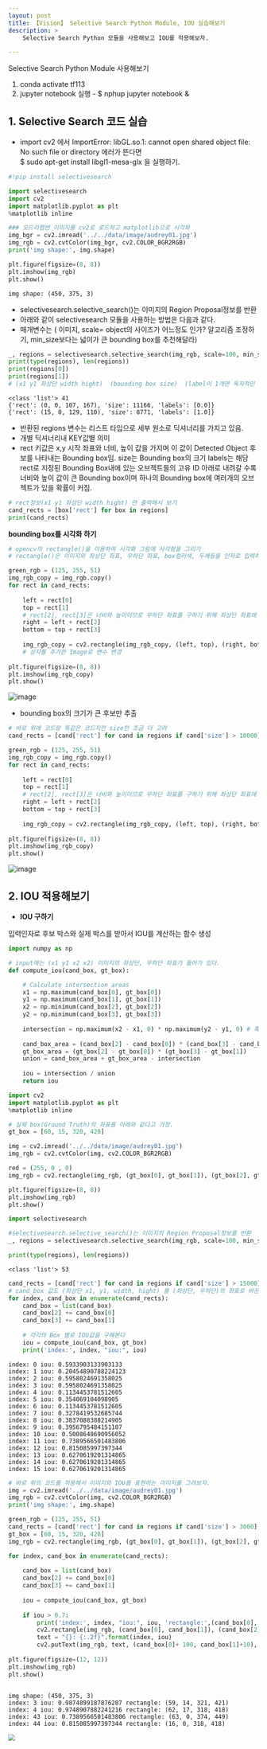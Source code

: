 ```yaml
---
layout: post
title: 【Vision】 Selective Search Python Module, IOU 실습해보기
description: >  
    Selective Search Python 모듈을 사용해보고 IOU를 적용해보자.

---
```

Selective Search Python Module 사용해보기
1. conda activate tf113
2. jupyter notebook 실행 - $ nphup jupyter notebook &

## 1. Selective Search 코드 실습
- import cv2 에서 ImportError: libGL.so.1: cannot open shared object file: No such file or directory 에러가 뜬다면  
    $ sudo apt-get install libgl1-mesa-glx 을 실행하기.   


```python
#!pip install selectivesearch
```


```python
import selectivesearch
import cv2 
import matplotlib.pyplot as plt
%matplotlib inline

### 오드리헵번 이미지를 cv2로 로드하고 matplotlib으로 시각화 
img_bgr = cv2.imread('../../data/image/audrey01.jpg')
img_rgb = cv2.cvtColor(img_bgr, cv2.COLOR_BGR2RGB)
print('img shape:', img.shape)

plt.figure(figsize=(8, 8))
plt.imshow(img_rgb)
plt.show()

```

    img shape: (450, 375, 3)


- selectivesearch.selective_search()는 이미지의 Region Proposal정보를 반환 
- 아래와 같이 selectivesearch 모듈을 사용하는 방법은 다음과 같다.
- 매개변수는 ( 이미지, scale= object의 사이즈가 어느정도 인가? 알고리즘 조정하기, min_size보다는 넓이가 큰 bounding box를 추천해달라)  


```python
_, regions = selectivesearch.selective_search(img_rgb, scale=100, min_size=2000)
print(type(regions), len(regions))
print(regions[0])
print(regions[1])
# (x1 y1 좌상단 width hight)  (bounding box size)  (label이 1개면 독자적인 영역. 2개 이상이면 각 Label을 합친 영역이라는 것을 의미)
```

    <class 'list'> 41
    {'rect': (0, 0, 107, 167), 'size': 11166, 'labels': [0.0]}
    {'rect': (15, 0, 129, 110), 'size': 8771, 'labels': [1.0]}



- 반환된 regions 변수는 리스트 타입으로 세부 원소로 딕셔너리를 가지고 있음. 
- 개별 딕셔너리내 KEY값별 의미
- rect 키값은 x,y 시작 좌표와 너비, 높이 값을 가지며 이 값이 Detected Object 후보를 나타내는 Bounding box임. 
  size는 Bounding box의 크기
  labels는 해당 rect로 지정된 Bounding Box내에 있는 오브젝트들의 고유 ID
  아래로 내려갈 수록 너비와 높이 값이 큰 Bounding box이며 하나의 Bounding box에 여러개의 오브젝트가 있을 확률이 커짐. 


```python
# rect정보(x1 y1 좌상단 width hight) 만 출력해서 보기
cand_rects = [box['rect'] for box in regions]
print(cand_rects)
```


**bounding box를 시각화 하기**


```python
# opencv의 rectangle()을 이용하여 시각화 그림에 사각형을 그리기
# rectangle()은 이미지와 좌상단 좌표, 우하단 좌표, box컬러색, 두께등을 인자로 입력하면 원본 이미지에 box를 그려줌. 

green_rgb = (125, 255, 51)
img_rgb_copy = img_rgb.copy()
for rect in cand_rects:
    
    left = rect[0]
    top = rect[1]
    # rect[2], rect[3]은 너비와 높이이므로 우하단 좌표를 구하기 위해 좌상단 좌표에 각각을 더함. 
    right = left + rect[2]
    bottom = top + rect[3]
    
    img_rgb_copy = cv2.rectangle(img_rgb_copy, (left, top), (right, bottom), color=green_rgb, thickness=2)
    # 상자를 추가한 Image로 변수 변경
    
plt.figure(figsize=(8, 8))
plt.imshow(img_rgb_copy)
plt.show()
```

![image](https://user-images.githubusercontent.com/46951365/91564694-f6dab900-e97b-11ea-857d-f3ad6ce70f4d.png)


- bounding box의 크기가 큰 후보만 추출  

```python
# 바로 위에 코드랑 똑같은 코드지만 size만 조금 더 고려
cand_rects = [cand['rect'] for cand in regions if cand['size'] > 10000]

green_rgb = (125, 255, 51)
img_rgb_copy = img_rgb.copy()
for rect in cand_rects:
    
    left = rect[0]
    top = rect[1]
    # rect[2], rect[3]은 너비와 높이이므로 우하단 좌표를 구하기 위해 좌상단 좌표에 각각을 더함. 
    right = left + rect[2]
    bottom = top + rect[3]
    
    img_rgb_copy = cv2.rectangle(img_rgb_copy, (left, top), (right, bottom), color=green_rgb, thickness=2)
    
plt.figure(figsize=(8, 8))
plt.imshow(img_rgb_copy)
plt.show()
```

![image](https://user-images.githubusercontent.com/46951365/91564604-cf83ec00-e97b-11ea-9774-6462da33f524.png)

## 2. IOU 적용해보기
- **IOU 구하기**

입력인자로 후보 박스와 실제 박스를 받아서 IOU를 계산하는 함수 생성


```python
import numpy as np 

# input에는 (x1 y1 x2 x2) 이미지의 좌상단, 우하단 좌표가 들어가 있다.
def compute_iou(cand_box, gt_box):

    # Calculate intersection areas
    x1 = np.maximum(cand_box[0], gt_box[0])
    y1 = np.maximum(cand_box[1], gt_box[1])
    x2 = np.minimum(cand_box[2], gt_box[2])
    y2 = np.minimum(cand_box[3], gt_box[3])
    
    intersection = np.maximum(x2 - x1, 0) * np.maximum(y2 - y1, 0) # 혹시 모르게 음수가 나올 수 있으니까..
    
    cand_box_area = (cand_box[2] - cand_box[0]) * (cand_box[3] - cand_box[1])
    gt_box_area = (gt_box[2] - gt_box[0]) * (gt_box[3] - gt_box[1])
    union = cand_box_area + gt_box_area - intersection
    
    iou = intersection / union
    return iou
```


```python
import cv2
import matplotlib.pyplot as plt
%matplotlib inline

# 실제 box(Ground Truth)의 좌표를 아래와 같다고 가정. 
gt_box = [60, 15, 320, 420]

img = cv2.imread('../../data/image/audrey01.jpg')
img_rgb = cv2.cvtColor(img, cv2.COLOR_BGR2RGB)

red = (255, 0 , 0)
img_rgb = cv2.rectangle(img_rgb, (gt_box[0], gt_box[1]), (gt_box[2], gt_box[3]), color=red, thickness=2)

plt.figure(figsize=(8, 8))
plt.imshow(img_rgb)
plt.show()
```




```python
import selectivesearch

#selectivesearch.selective_search()는 이미지의 Region Proposal정보를 반환 
_, regions = selectivesearch.selective_search(img_rgb, scale=100, min_size=2000)

print(type(regions), len(regions))
```

    <class 'list'> 53



```python
cand_rects = [cand['rect'] for cand in regions if cand['size'] > 15000]
# cand_box 값도 (좌상단 x1, y1, width, hight) 를 (좌상단, 우하단)의 좌표로 바꾼다. 
for index, cand_box in enumerate(cand_rects):
    cand_box = list(cand_box)
    cand_box[2] += cand_box[0]
    cand_box[3] += cand_box[1]
    
    # 각각의 Box 별로 IOU값을 구해본다 
    iou = compute_iou(cand_box, gt_box)
    print('index:', index, "iou:", iou)
```

    index: 0 iou: 0.5933903133903133
    index: 1 iou: 0.20454890788224123
    index: 2 iou: 0.5958024691358025
    index: 3 iou: 0.5958024691358025
    index: 4 iou: 0.1134453781512605
    index: 5 iou: 0.354069104098905
    index: 6 iou: 0.1134453781512605
    index: 7 iou: 0.3278419532685744
    index: 8 iou: 0.3837088388214905
    index: 9 iou: 0.3956795484151107
    index: 10 iou: 0.5008648690956052
    index: 11 iou: 0.7389566501483806
    index: 12 iou: 0.815085997397344
    index: 13 iou: 0.6270619201314865
    index: 14 iou: 0.6270619201314865
    index: 15 iou: 0.6270619201314865



```python
# 바로 위의 코드를 적용해서 이미지와 IOU를 표현하는 이미지를 그려보자.
img = cv2.imread('../../data/image/audrey01.jpg')
img_rgb = cv2.cvtColor(img, cv2.COLOR_BGR2RGB)
print('img shape:', img.shape)

green_rgb = (125, 255, 51)
cand_rects = [cand['rect'] for cand in regions if cand['size'] > 3000]
gt_box = [60, 15, 320, 420]
img_rgb = cv2.rectangle(img_rgb, (gt_box[0], gt_box[1]), (gt_box[2], gt_box[3]), color=red, thickness=2)

for index, cand_box in enumerate(cand_rects):
    
    cand_box = list(cand_box)
    cand_box[2] += cand_box[0]
    cand_box[3] += cand_box[1]
    
    iou = compute_iou(cand_box, gt_box)
    
    if iou > 0.7:
        print('index:', index, "iou:", iou, 'rectangle:',(cand_box[0], cand_box[1], cand_box[2], cand_box[3]) )
        cv2.rectangle(img_rgb, (cand_box[0], cand_box[1]), (cand_box[2], cand_box[3]), color=green_rgb, thickness=1)
        text = "{}: {:.2f}".format(index, iou)
        cv2.putText(img_rgb, text, (cand_box[0]+ 100, cand_box[1]+10), cv2.FONT_HERSHEY_SIMPLEX, 0.4, color=green_rgb, thickness=1)
    
plt.figure(figsize=(12, 12))
plt.imshow(img_rgb)
plt.show()
    
```

    img shape: (450, 375, 3)
    index: 3 iou: 0.9874899187876287 rectangle: (59, 14, 321, 421)
    index: 4 iou: 0.9748907882241216 rectangle: (62, 17, 318, 418)
    index: 43 iou: 0.7389566501483806 rectangle: (63, 0, 374, 449)
    index: 44 iou: 0.815085997397344 rectangle: (16, 0, 318, 418)

<img src="https://user-images.githubusercontent.com/46951365/91566429-a1ec7200-e97e-11ea-9b3d-ed5458d6e543.png" style="zoom:80%;" />



